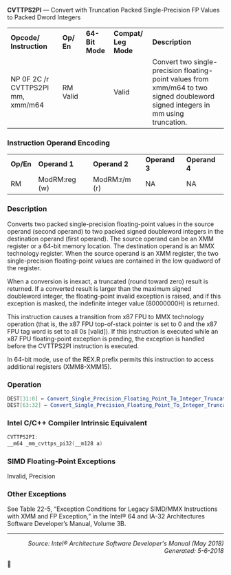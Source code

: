 <b>CVTTPS2PI</b> — Convert with Truncation Packed Single-Precision FP Values to Packed Dword
Integers
<table>
	<tr>
		<td><b>Opcode/ Instruction</b></td>
		<td><b>Op/ En</b></td>
		<td><b>64-Bit Mode</b></td>
		<td><b>Compat/ Leg Mode</b></td>
		<td><b>Description</b></td>
	</tr>
	<tr>
		<td>NP 0F 2C /r CVTTPS2PI mm, xmm/m64</td>
		<td>RM Valid</td>
		<td></td>
		<td>Valid</td>
		<td>Convert two single-precision floating-point values from xmm/m64 to two signed doubleword signed integers in mm using truncation.</td>
	</tr>
</table>


### Instruction Operand Encoding
<table>
	<tr>
		<td><b>Op/En</b></td>
		<td><b>Operand 1</b></td>
		<td><b>Operand 2</b></td>
		<td><b>Operand 3</b></td>
		<td><b>Operand 4</b></td>
	</tr>
	<tr>
		<td>RM</td>
		<td>ModRM:reg (w)</td>
		<td>ModRM:r/m (r)</td>
		<td>NA</td>
		<td>NA</td>
	</tr>
</table>


### Description
Converts two packed single-precision floating-point values in the source operand (second operand) to two packed
signed doubleword integers in the destination operand (first operand). The source operand can be an XMM register
or a 64-bit memory location. The destination operand is an MMX technology register. When the source operand is
an XMM register, the two single-precision floating-point values are contained in the low quadword of the register.

When a conversion is inexact, a truncated (round toward zero) result is returned. If a converted result is larger
than the maximum signed doubleword integer, the floating-point invalid exception is raised, and if this exception is
masked, the indefinite integer value (80000000H) is returned.

This instruction causes a transition from x87 FPU to MMX technology operation (that is, the x87 FPU top-of-stack
pointer is set to 0 and the x87 FPU tag word is set to all 0s [valid]). If this instruction is executed while an x87 FPU
floating-point exception is pending, the exception is handled before the CVTTPS2PI instruction is executed.

In 64-bit mode, use of the REX.R prefix permits this instruction to access additional registers (XMM8-XMM15).

### Operation

```java
DEST[31:0] ← Convert_Single_Precision_Floating_Point_To_Integer_Truncate(SRC[31:0]);
DEST[63:32] ← Convert_Single_Precision_Floating_Point_To_Integer_Truncate(SRC[63:32]);
```
### Intel C/C++ Compiler Intrinsic Equivalent
```c
CVTTPS2PI:
__m64 _mm_cvttps_pi32(__m128 a)
```
### SIMD Floating-Point Exceptions

Invalid, Precision

### Other Exceptions

See Table 22-5, “Exception Conditions for Legacy SIMD/MMX Instructions with XMM and FP Exception,” in the
Intel® 64 and IA-32 Architectures Software Developer’s Manual, Volume 3B.

 --- 
<p align="right"><i>Source: Intel® Architecture Software Developer's Manual (May 2018)<br>Generated: 5-6-2018</i></p>
